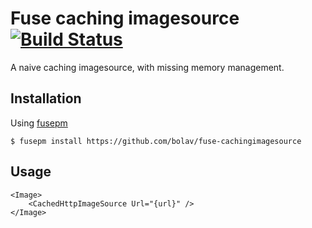 Fuse caching imagesource [![Build Status](https://travis-ci.org/bolav/fuse-cachingimagesource.svg?branch=master)](https://travis-ci.org/bolav/fuse-cachingimagesource)
========================

A naive caching imagesource, with missing memory management.

## Installation

Using [fusepm](https://github.com/bolav/fusepm)

    $ fusepm install https://github.com/bolav/fuse-cachingimagesource


## Usage

    <Image>
        <CachedHttpImageSource Url="{url}" />
    </Image>

